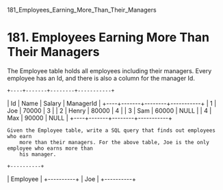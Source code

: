 181_Employees_Earning_More_Than_Their_Managers
# 181. Employees Earning More Than Their Managers

The Employee table holds all employees including their managers. Every employee
        has an Id, and there is also a column for the manager Id.

    +----+-------+--------+-----------+
| Id | Name  | Salary | ManagerId |
+----+-------+--------+-----------+
| 1  | Joe   | 70000  | 3         |
| 2  | Henry | 80000  | 4         |
| 3  | Sam   | 60000  | NULL      |
| 4  | Max   | 90000  | NULL      |
+----+-------+--------+-----------+

    Given the Employee table, write a SQL query that finds out employees who earn
        more than their managers. For the above table, Joe is the only employee who earns more than
        his manager.

    +----------+
| Employee |
+----------+
| Joe      |
+----------+